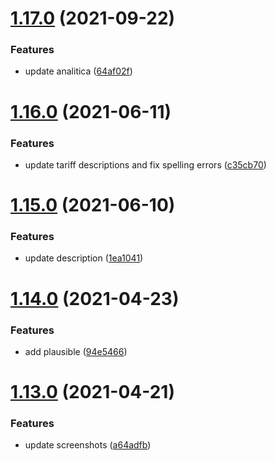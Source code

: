 # [1.17.0](https://github.com/Happergy/landing/compare/v1.16.0...v1.17.0) (2021-09-22)


### Features

* update analitica ([64af02f](https://github.com/Happergy/landing/commit/64af02f3f88ff480e74dc1f7f193618ed0ea3837))



# [1.16.0](https://github.com/Happergy/landing/compare/v1.15.0...v1.16.0) (2021-06-11)


### Features

* update tariff descriptions and fix spelling errors ([c35cb70](https://github.com/Happergy/landing/commit/c35cb706be3b62e97e7d340779b58e13be6d9183))



# [1.15.0](https://github.com/Happergy/landing/compare/v1.14.0...v1.15.0) (2021-06-10)


### Features

* update description ([1ea1041](https://github.com/Happergy/landing/commit/1ea10415777dc08ee6e0249b5163328aaac700f4))



# [1.14.0](https://github.com/Happergy/landing/compare/v1.13.0...v1.14.0) (2021-04-23)


### Features

* add plausible ([94e5466](https://github.com/Happergy/landing/commit/94e5466cc372e7984b47761cf09ed290af5bacbd))



# [1.13.0](https://github.com/Happergy/landing/compare/v1.12.0...v1.13.0) (2021-04-21)


### Features

* update screenshots ([a64adfb](https://github.com/Happergy/landing/commit/a64adfb8b905fabda0f284372b5c4da2bbdcbb28))



